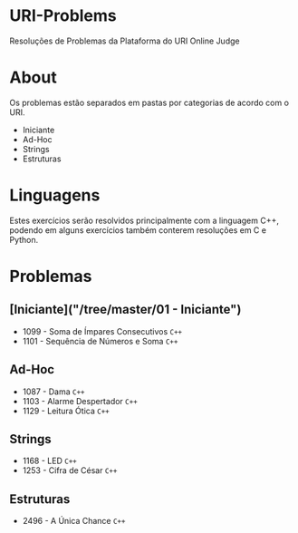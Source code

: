 # URI-Problems
Resoluções de Problemas da Plataforma do URI Online Judge

# About
Os problemas estão separados em pastas por categorias de acordo com o URI.

* Iniciante
* Ad-Hoc
* Strings
* Estruturas

# Linguagens
Estes exercícios serão resolvidos principalmente com a linguagem C++, podendo em alguns exercícios também conterem resoluções em C e Python.

# Problemas

## [Iniciante]("/tree/master/01 - Iniciante")

* 1099 - Soma de Ímpares Consecutivos `C++`
* 1101 - Sequência de Números e Soma `C++`


## Ad-Hoc

* 1087 - Dama `C++`
* 1103 - Alarme Despertador `C++`
* 1129 - Leitura Ótica `C++`

## Strings

* 1168 - LED `C++`
* 1253 - Cifra de César `C++`

## Estruturas

* 2496 - A Única Chance `C++`